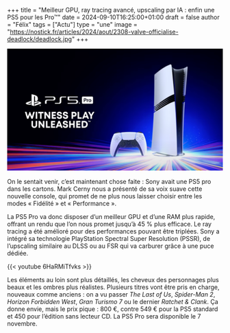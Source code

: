+++
title = "Meilleur GPU, ray tracing avancé, upscaling par IA : enfin une PS5 pour les Pro™"
date = 2024-09-10T16:25:00+01:00
draft = false
author = "Félix"
tags = ["Actu"]
type = "une"
image = "https://nostick.fr/articles/2024/aout/2308-valve-officialise-deadlock/deadlock.jpg"
+++

![La PS5 Pro](ps55.png "Son prix va vous surprendre.") 

On le sentait venir, c’est maintenant chose faite : Sony avait une PS5 pro dans les cartons. Mark Cerny nous a présenté de sa voix suave cette nouvelle console, qui promet de ne plus nous laisser choisir entre les modes « Fidélité » et « Performance ».

La PS5 Pro va donc disposer d’un meilleur GPU et d’une RAM plus rapide, offrant un rendu que l’on nous promet jusqu’à 45 % plus efficace. Le ray tracing a été amélioré pour des performances pouvant être triplées. Sony a intégré sa technologie PlayStation Spectral Super Resolution (PSSR), de l’upscaling similaire au DLSS ou au FSR qui va carburer grâce à une puce dédiée.

{{< youtube 6HaRMiTfvks >}}

Les éléments au loin sont plus détaillés, les cheveux des personnages plus beaux et les ombres plus réalistes. Plusieurs titres vont être pris en charge, nouveaux comme anciens : on a vu passer *The Last of Us*, *Spider-Man 2*, *Horizon Forbidden West*, *Gran Turismo 7* ou le dernier *Ratchet & Clank*.  Ça donne envie, mais le prix pique : 800 €, contre 549 € pour la PS5 standard et 450 pour l’édition sans lecteur CD. La PS5 Pro sera disponible le 7 novembre. 

